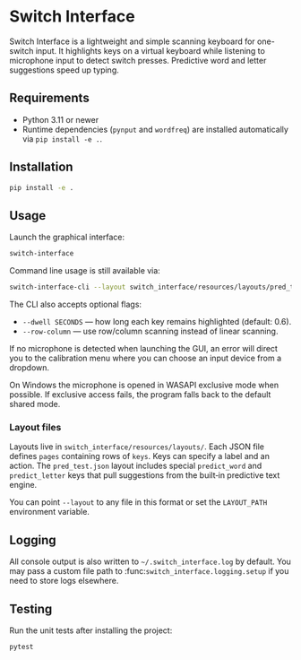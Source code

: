 # Switch Interface

Switch Interface is a lightweight and simple scanning keyboard for one-switch input. It highlights keys on a virtual keyboard while listening to microphone input to detect switch presses. Predictive word and letter suggestions speed up typing.

## Requirements

- Python 3.11 or newer
- Runtime dependencies (`pynput` and `wordfreq`) are installed automatically via `pip install -e .`.

## Installation

```bash
pip install -e .
```

## Usage

Launch the graphical interface:

```bash
switch-interface
```

Command line usage is still available via:

```bash
switch-interface-cli --layout switch_interface/resources/layouts/pred_test.json
```

The CLI also accepts optional flags:

- `--dwell SECONDS` — how long each key remains highlighted (default: 0.6).
- `--row-column` — use row/column scanning instead of linear scanning.

If no microphone is detected when launching the GUI, an error will direct you to
the calibration menu where you can choose an input device from a dropdown.

On Windows the microphone is opened in WASAPI exclusive mode when possible. If
exclusive access fails, the program falls back to the default shared mode.

### Layout files

Layouts live in `switch_interface/resources/layouts/`. Each JSON file defines `pages` containing rows of `keys`. Keys can specify a label and an action. The `pred_test.json` layout includes special `predict_word` and `predict_letter` keys that pull suggestions from the built‑in predictive text engine.

You can point `--layout` to any file in this format or set the `LAYOUT_PATH` environment variable.

## Logging

All console output is also written to `~/.switch_interface.log` by default. You
may pass a custom file path to :func:`switch_interface.logging.setup` if you
need to store logs elsewhere.

## Testing

Run the unit tests after installing the project:

```bash
pytest
```
